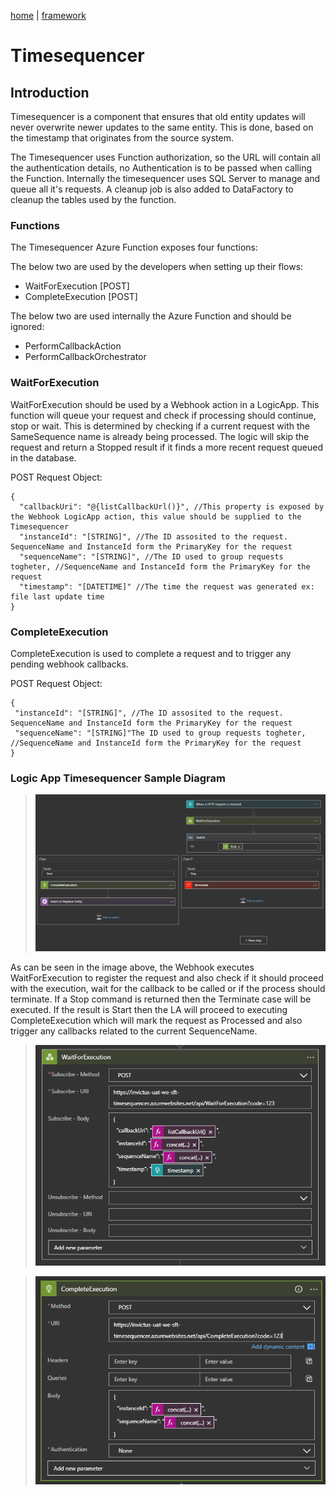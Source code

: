 [home](../../README.md) | [framework](../framework.md)

# Timesequencer

## Introduction

Timesequencer is a component that ensures that old entity updates will never overwrite newer updates to the same entity.  This is done, based on the timestamp that originates from the source system.

The Timesequencer uses Function authorization, so the URL will contain all the authentication details, no Authentication is to be passed when calling the Function. Internally the timesequencer uses SQL Server to manage and queue all it's requests. A cleanup job is also added to DataFactory to cleanup the tables used by the function.

### Functions

The Timesequencer Azure Function exposes four functions:

The below two are used by the developers when setting up their flows:

* WaitForExecution [POST]
* CompleteExecution [POST]

The below two are used internally the Azure Function and should be ignored:

* PerformCallbackAction
* PerformCallbackOrchestrator

### WaitForExecution

WaitForExecution should be used by a Webhook action in a LogicApp. This function will queue your request and check if processing should continue, stop or wait. This is determined by checking if a current request with the SameSequence name is already being processed. The logic will skip the request and return a Stopped result if it finds a more recent request queued in the database.

POST Request Object:

```
{
  "callbackUri": "@{listCallbackUrl()}", //This property is exposed by the Webhook LogicApp action, this value should be supplied to the Timesequencer
  "instanceId": "[STRING]", //The ID assosited to the request. SequenceName and InstanceId form the PrimaryKey for the request
  "sequenceName": "[STRING]", //The ID used to group requests togheter, //SequenceName and InstanceId form the PrimaryKey for the request
  "timestamp": "[DATETIME]" //The time the request was generated ex: file last update time
}
```

### CompleteExecution

CompleteExecution is used to complete a request and to trigger any pending webhook callbacks.

POST Request Object:

```
{
 "instanceId": "[STRING]", //The ID assosited to the request. SequenceName and InstanceId form the PrimaryKey for the request
 "sequenceName": "[STRING]"The ID used to group requests togheter, //SequenceName and InstanceId form the PrimaryKey for the request
}
```

### Logic App Timesequencer Sample Diagram

> ![ifa-timesequencer-la](../../images/ifa-timesequencer-la.png)

As can be seen in the image above, the Webhook executes WaitForExecution to register the request and also check if it should proceed with the execution, wait for the callback to be called or if the process should terminate. If a Stop command is returned then the Terminate case will be executed. If the result is Start then the LA will proceed to executing CompleteExecution which will mark the request as Processed and also trigger any callbacks related to the current SequenceName.

> ![ifa-timesequencer-we-la](../../images/ifa-timesequencer-we-la.png)

> ![ifa-timesequencer-ce-la](../../images/ifa-timesequencer-ce-la.png)

